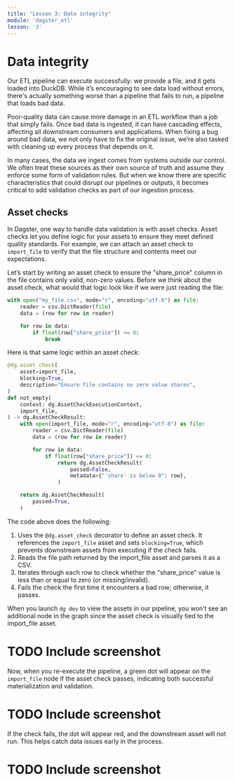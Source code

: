 ```yaml
---
title: "Lesson 3: Data integrity"
module: 'dagster_etl'
lesson: '3'
---
```


# Data integrity

Our ETL pipeline can execute successfully: we provide a file, and it gets loaded into DuckDB. While it’s encouraging to see data load without errors, there's actually something worse than a pipeline that fails to run, a pipeline that loads bad data.

Poor-quality data can cause more damage in an ETL workflow than a job that simply fails. Once bad data is ingested, it can have cascading effects, affecting all downstream consumers and applications. When fixing a bug around bad data, we not only have to fix the original issue, we’re also tasked with cleaning up every process that depends on it.

In many cases, the data we ingest comes from systems outside our control. We often treat these sources as their own source of truth and assume they enforce some form of validation rules. But when we know there are specific characteristics that could disrupt our pipelines or outputs, it becomes critical to add validation checks as part of our ingestion process.

## Asset checks

In Dagster, one way to handle data validation is with asset checks. Asset checks let you define logic for your assets to ensure they meet defined quality standards. For example, we can attach an asset check to `import_file` to verify that the file structure and contents meet our expectations.

Let’s start by writing an asset check to ensure the "share_price" column in the file contains only valid, non-zero values. Before we think about the asset check, what would that logic look like if we were just reading the file:

```python {% obfuscated="true" %}
with open("my_file.csv", mode="r", encoding="utf-8") as file:
    reader = csv.DictReader(file)
    data = (row for row in reader)

    for row in data:
        if float(row["share_price"]) <= 0:
            break
```

Here is that same logic within an asset check:

```python {% obfuscated="true" %}
@dg.asset_check(
    asset=import_file,
    blocking=True,
    description="Ensure file contains no zero value shares",
)
def not_empty(
    context: dg.AssetCheckExecutionContext,
    import_file,
) -> dg.AssetCheckResult:
    with open(import_file, mode="r", encoding="utf-8") as file:
        reader = csv.DictReader(file)
        data = (row for row in reader)

        for row in data:
            if float(row["share_price"]) <= 0:
                return dg.AssetCheckResult(
                    passed=False,
                    metadata={"'share' is below 0": row},
                )

    return dg.AssetCheckResult(
        passed=True,
    )
```

The code above does the following:

1. Uses the `@dg.asset_check` decorator to define an asset check. It references the `import_file` asset and sets `blocking=True`, which prevents downstream assets from executing if the check fails.
2. Reads the file path returned by the import_file asset and parses it as a CSV.
3. Iterates through each row to check whether the "share_price" value is less than or equal to zero (or missing/invalid).
4. Fails the check the first time it encounters a bad row; otherwise, it passes.

When you launch `dg dev` to view the assets in our pipeline, you won’t see an additional node in the graph since the asset check is visually tied to the import_file asset.

# TODO Include screenshot

Now, when you re-execute the pipeline, a green dot will appear on the `import_file` node if the asset check passes, indicating both successful materialization and validation.

# TODO Include screenshot

If the check fails, the dot will appear red, and the downstream asset will not run. This helps catch data issues early in the process.

# TODO Include screenshot
